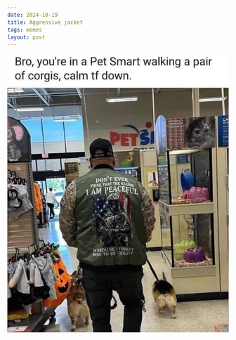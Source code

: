 ```yaml
---
date: 2024-10-19 
title: Aggressive jacket
tags: memes
layout: post
---
```


![maga.jpg](https://raw.githubusercontent.com/muneer78/muneer78.github.io/master/images/maga.jpg)